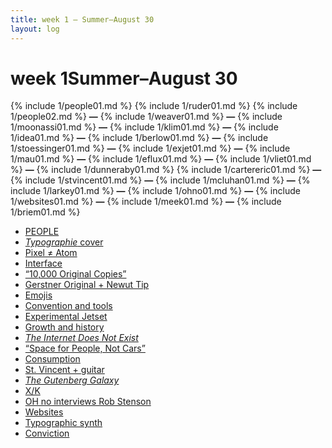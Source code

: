 ```yaml
---
title: week 1 — Summer–August 30
layout: log
---
```


# <span id="title">week 1</span><span id="date">Summer–August 30</span>

{% include 1/people01.md %}
{% include 1/ruder01.md %}
{% include 1/people02.md %}
**—**
{% include 1/weaver01.md %}
**—**
{% include 1/moonassi01.md %}
**—**
{% include 1/klim01.md %}
**—**
{% include 1/idea01.md %}
**—**
{% include 1/berlow01.md %}
**—**
{% include 1/stoessinger01.md %}
**—**
{% include 1/exjet01.md %}
**—**
{% include 1/mau01.md %}
**—**
{% include 1/eflux01.md %}
**—**
{% include 1/vliet01.md %}
**—**
{% include 1/dunneraby01.md %}
{% include 1/cartereric01.md %}
**—**
{% include 1/stvincent01.md %}
**—**
{% include 1/mcluhan01.md %}
**—**
{% include 1/larkey01.md %}
**—**
{% include 1/ohno01.md %}
**—**
{% include 1/websites01.md %}
**—**
{% include 1/meek01.md %}
**—**
{% include 1/briem01.md %}

<nav>
  <ul>
    <li><a href="#people01">PEOPLE</a></li>
    <li><a href="#ruder01"><i>Typographie</i> cover</a></li>
    <li><a href="#weaver01">Pixel ≠ Atom</a></li>
    <li><a href="#moonassi01">Interface</a></li>
    <li><a href="#klim01">“10,000 Original Copies”</a></li>
    <li><a href="#idea01">Gerstner Original + Newut Tip</a></li>
    <li><a href="#berlow01">Emojis</a></li>
    <li><a href="#stoessinger01">Convention and tools</a></li>
    <li><a href="#exjet01">Experimental Jetset</a></li>
    <li><a href="#mau01">Growth and history</a></li>
    <li><a href="#eflux01"><i>The Internet Does Not Exist</i></a></li>
    <li><a href="#vliet01">“Space for People, Not Cars”</a></li>
    <li><a href="#cartereric01">Consumption</a></li>
    <li><a href="#stvincent01">St. Vincent + guitar</a></li>
    <li><a href="#mcluhan01"><i>The Gutenberg Galaxy</i></a></li>
    <li><a href="#larkey01">X/K</a></li>
    <li><a href="#ohno01">OH no interviews Rob Stenson</a></li>
    <li><a href="#websites01">Websites</a></li>
    <li><a href="#meek01">Typographic synth</a></li>
    <li><a href="#briem01">Conviction</a></li>
  </ul>
</nav>
